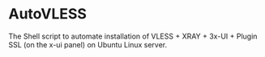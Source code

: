 # AutoVLESS
The Shell script to automate installation of VLESS + XRAY + 3x-UI + Plugin SSL (on the x-ui panel) on Ubuntu Linux server.
